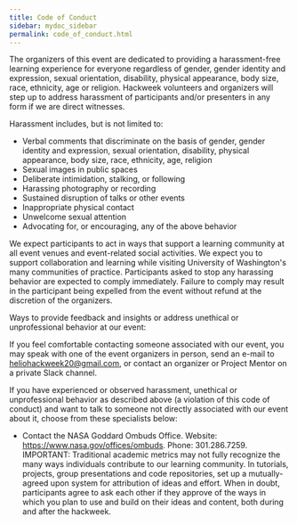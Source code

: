 ```yaml
---
title: Code of Conduct
sidebar: mydoc_sidebar
permalink: code_of_conduct.html
---
```


The organizers of this event are dedicated to providing a harassment-free learning experience for everyone regardless of gender, gender identity and expression, sexual orientation, disability, physical appearance, body size, race, ethnicity, age or religion. Hackweek volunteers and organizers will step up to address harassment of participants and/or presenters in any form if we are direct witnesses. 

Harassment includes, but is not limited to:
* Verbal comments that discriminate on the basis of gender, gender identity and expression, sexual orientation, disability, physical appearance, body size, race, ethnicity, age, religion
* Sexual images in public spaces
* Deliberate intimidation, stalking, or following
* Harassing photography or recording
* Sustained disruption of talks or other events
* Inappropriate physical contact
* Unwelcome sexual attention
* Advocating for, or encouraging, any of the above behavior

We expect participants to act in ways that support a learning community at all event venues and event-related social activities. We expect you to support collaboration and learning while visiting University of Washington's many communities of practice. Participants asked to stop any harassing behavior are expected to comply immediately. Failure to comply may result in the participant being expelled from the event without refund at the discretion of the organizers.

Ways to provide feedback and insights or address unethical or unprofessional behavior at our event:

If you feel comfortable contacting someone associated with our event, you may speak with one of the event organizers in person, send an e-mail to heliohackweek20@gmail.com, or contact an organizer or Project Mentor on a private Slack channel.

If you have experienced or observed harassment, unethical or unprofessional behavior as described above (a violation of this code of conduct) and want to talk to someone not directly associated with our event about it, choose from these specialists below:

* Contact the NASA Goddard Ombuds Office. Website: https://www.nasa.gov/offices/ombuds. Phone: 301.286.7259. 
IMPORTANT: Traditional academic metrics may not fully recognize the many ways individuals contribute to our learning community. In tutorials, projects, group presentations and code repositories, set up a mutually-agreed upon system for attribution of ideas and effort. When in doubt, participants agree to ask each other if they approve of the ways in which you plan to use and build on their ideas and content, both during and after the hackweek.
